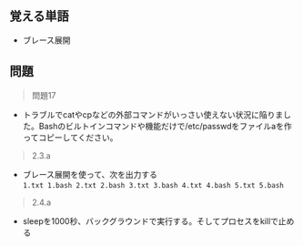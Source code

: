 ## 覚える単語
- ブレース展開

## 問題
> 問題17
 - トラブルでcatやcpなどの外部コマンドがいっさい使えない状況に陥りました。Bashのビルトインコマンドや機能だけで/etc/passwdをファイルaを作ってコピーしてください。
> 2.3.a
 - ブレース展開を使って、次を出力する  
 `1.txt 1.bash 2.txt 2.bash 3.txt 3.bash 4.txt 4.bash 5.txt 5.bash`
> 2.4.a
 - sleepを1000秒、バックグラウンドで実行する。そしてプロセスをkillで止める
